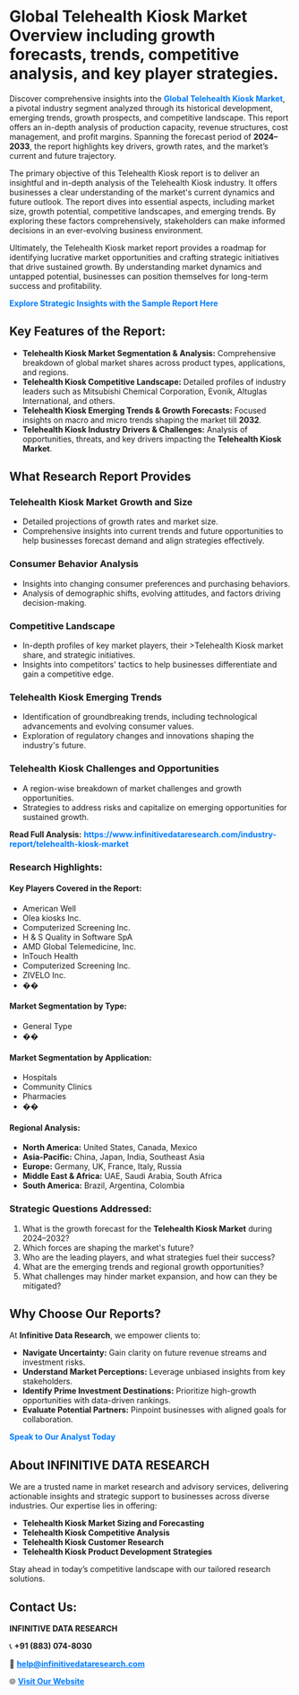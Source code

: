 <h1>Global Telehealth Kiosk Market Overview including growth forecasts, trends, competitive analysis, and key player strategies.</h1>
<p>
Discover comprehensive insights into the 
<a href="https://www.infinitivedataresearch.com/industry-report/telehealth-kiosk-market" rel="dofollow" style="color: #007BFF; text-decoration: none;"><strong>Global Telehealth Kiosk Market</strong></a>, a pivotal industry segment analyzed through its historical development, emerging trends, growth prospects, and competitive landscape. This report offers an in-depth analysis of production capacity, revenue structures, cost management, and profit margins. Spanning the forecast period of <strong>2024–2033</strong>, the report highlights key drivers, growth rates, and the market’s current and future trajectory.
</p>
<p>
The primary objective of this Telehealth Kiosk report is to deliver an insightful and in-depth analysis of the Telehealth Kiosk industry. It offers businesses a clear understanding of the market's current dynamics and future outlook. The report dives into essential aspects, including market size, growth potential, competitive landscapes, and emerging trends. By exploring these factors comprehensively, stakeholders can make informed decisions in an ever-evolving business environment.
</p>
<p>
Ultimately, the Telehealth Kiosk market report provides a roadmap for identifying lucrative market opportunities and crafting strategic initiatives that drive sustained growth. By understanding market dynamics and untapped potential, businesses can position themselves for long-term success and profitability.
</p>
<p>
<a href="https://www.infinitivedataresearch.com/request-sample/reportId=108894" style="color: #007BFF; text-decoration: none;"><strong>Explore Strategic Insights with the Sample Report Here</strong></a>
</p>

<h2>Key Features of the Report:</h2>
<ul>
<li><strong>Telehealth Kiosk Market Segmentation & Analysis:</strong> Comprehensive breakdown of global market shares across product types, applications, and regions.</li>
<li><strong>Telehealth Kiosk Competitive Landscape:</strong> Detailed profiles of industry leaders such as Mitsubishi Chemical Corporation, Evonik, Altuglas International, and others.</li>
<li><strong>Telehealth Kiosk Emerging Trends & Growth Forecasts:</strong> Focused insights on macro and micro trends shaping the market till <strong>2032</strong>.</li>
<li><strong>Telehealth Kiosk Industry Drivers & Challenges:</strong> Analysis of opportunities, threats, and key drivers impacting the <strong>Telehealth Kiosk Market</strong>.</li>
</ul>

<h2>What Research Report Provides</h2>
<h3>Telehealth Kiosk Market Growth and Size</h3>
<ul>
<li>Detailed projections of growth rates and market size.</li>
<li>Comprehensive insights into current trends and future opportunities to help businesses forecast demand and align strategies effectively.</li>
</ul>

<h3>Consumer Behavior Analysis</h3>
<ul>
<li>Insights into changing consumer preferences and purchasing behaviors.</li>
<li>Analysis of demographic shifts, evolving attitudes, and factors driving decision-making.</li>
</ul>

<h3>Competitive Landscape</h3>
<ul>
<li>In-depth profiles of key market players, their >Telehealth Kiosk market share, and strategic initiatives.</li>
<li>Insights into competitors' tactics to help businesses differentiate and gain a competitive edge.</li>
</ul>

<h3>Telehealth Kiosk Emerging Trends</h3>
<ul>
<li>Identification of groundbreaking trends, including technological advancements and evolving consumer values.</li>
<li>Exploration of regulatory changes and innovations shaping the industry's future.</li>
</ul>

<h3>Telehealth Kiosk Challenges and Opportunities</h3>
<ul>
<li>A region-wise breakdown of market challenges and growth opportunities.</li>
<li>Strategies to address risks and capitalize on emerging opportunities for sustained growth.</li>
</ul>
<p><strong>Read Full Analysis:</strong> <a href="https://www.infinitivedataresearch.com/industry-report/telehealth-kiosk-market" rel="dofollow" style="color: #007BFF; text-decoration: none;"><strong>https://www.infinitivedataresearch.com/industry-report/telehealth-kiosk-market</strong></a></p>
<h3>Research Highlights:</h3>
<h4>Key Players Covered in the Report:</h4>
<ul><li>American Well</li><li>Olea kiosks Inc.</li><li>Computerized Screening Inc.</li><li>H &amp; S Quality in Software SpA</li><li>AMD Global Telemedicine, Inc.</li><li>InTouch Health</li><li>Computerized Screening Inc.</li><li>ZIVELO Inc.</li><li>��</li></ul>
<h4>Market Segmentation by Type:</h4>
<ul><li>General Type</li><li>��</li></ul>
<h4>Market Segmentation by Application:</h4>
<ul><li>Hospitals</li><li>Community Clinics</li><li>Pharmacies</li><li>��</li></ul>

<h4>Regional Analysis:</h4>
<ul>
<li><strong>North America:</strong> United States, Canada, Mexico</li>
<li><strong>Asia-Pacific:</strong> China, Japan, India, Southeast Asia</li>
<li><strong>Europe:</strong> Germany, UK, France, Italy, Russia</li>
<li><strong>Middle East & Africa:</strong> UAE, Saudi Arabia, South Africa</li>
<li><strong>South America:</strong> Brazil, Argentina, Colombia</li>
</ul>

<h3>Strategic Questions Addressed:</h3>
<ol>
<li>What is the growth forecast for the <strong>Telehealth Kiosk Market</strong> during 2024–2032?</li>
<li>Which forces are shaping the market's future?</li>
<li>Who are the leading players, and what strategies fuel their success?</li>
<li>What are the emerging trends and regional growth opportunities?</li>
<li>What challenges may hinder market expansion, and how can they be mitigated?</li>
</ol>

<h2>Why Choose Our Reports?</h2>
<p>At <strong>Infinitive Data Research</strong>, we empower clients to:</p>
<ul>
<li><strong>Navigate Uncertainty:</strong> Gain clarity on future revenue streams and investment risks.</li>
<li><strong>Understand Market Perceptions:</strong> Leverage unbiased insights from key stakeholders.</li>
<li><strong>Identify Prime Investment Destinations:</strong> Prioritize high-growth opportunities with data-driven rankings.</li>
<li><strong>Evaluate Potential Partners:</strong> Pinpoint businesses with aligned goals for collaboration.</li>
</ul>
<p><a href="https://www.infinitivedataresearch.com/industry-report/telehealth-kiosk-market" rel="dofollow" style="color: #007BFF; text-decoration: none;"><strong>Speak to Our Analyst Today</strong></a></p>

<h2>About INFINITIVE DATA RESEARCH</h2>
<p>We are a trusted name in market research and advisory services, delivering actionable insights and strategic support to businesses across diverse industries. Our expertise lies in offering:</p>
<ul>
<li><strong>Telehealth Kiosk Market Sizing and Forecasting</strong></li>
<li><strong>Telehealth Kiosk Competitive Analysis</strong></li>
<li><strong>Telehealth Kiosk Customer Research</strong></li>
<li><strong>Telehealth Kiosk Product Development Strategies</strong></li>
</ul>
<p>Stay ahead in today’s competitive landscape with our tailored research solutions.</p>

<h2>Contact Us:</h2>
<p><strong>INFINITIVE DATA RESEARCH</strong></p>
<p>📞 <strong>+91 (883) 074-8030</strong></p>
<p>📧 <strong><a href="mailto:help@infinitivedataresearch.com" style="color: #007BFF;">help@infinitivedataresearch.com</a></strong></p>
<p>🌐 <strong><a href="https://www.infinitivedataresearch.com" rel="dofollow" style="color: #007BFF;">Visit Our Website</a></strong></p>